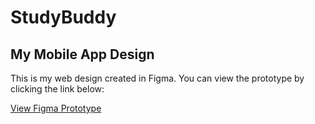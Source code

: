 # StudyBuddy
## My Mobile App Design

This is my web design created in Figma. You can view the prototype by clicking the link below:

[View Figma Prototype](https://www.figma.com/design/P61hbEt8747HbjS9uxCaMx/MAD_PROJECT?node-id=0-1&t=Vk20ZVdrmd4t2rDo-1)
